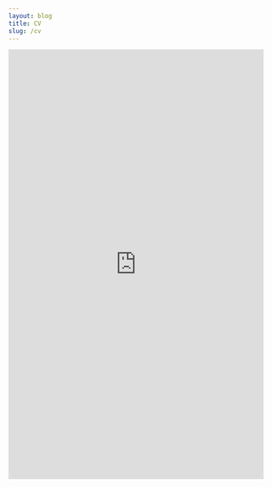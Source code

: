 ```yaml
---
layout: blog
title: CV
slug: /cv
---
```


<embed src="https://rwchakra.github.io/Rwiddhi_Chakraborty.pdf" width="100%" height="850px"/>
